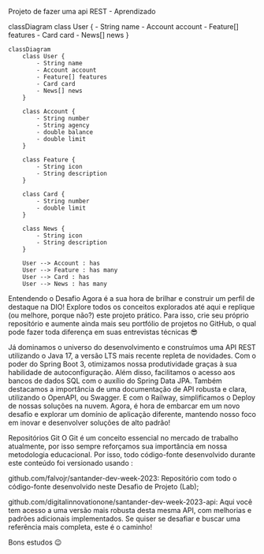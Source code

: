 Projeto de fazer uma api REST - Aprendizado

classDiagram
    class User {
        - String name
        - Account account
        - Feature[] features
        - Card card
        - News[] news
    }
```mermaid
classDiagram
    class User {
        - String name
        - Account account
        - Feature[] features
        - Card card
        - News[] news
    }

    class Account {
        - String number
        - String agency
        - double balance
        - double limit
    }

    class Feature {
        - String icon
        - String description
    }

    class Card {
        - String number
        - double limit
    }

    class News {
        - String icon
        - String description
    }

    User --> Account : has
    User --> Feature : has many
    User --> Card : has
    User --> News : has many
```
Entendendo o Desafio
Agora é a sua hora de brilhar e construir um perfil de destaque na DIO! Explore todos os conceitos explorados até aqui e replique (ou melhore, porque não?) este projeto prático. Para isso, crie seu próprio repositório e aumente ainda mais seu portfólio de projetos no GitHub, o qual pode fazer toda diferença em suas entrevistas técnicas 😎

Já dominamos o universo do desenvolvimento e construímos uma API REST utilizando o Java 17, a versão LTS mais recente repleta de novidades. Com o poder do Spring Boot 3, otimizamos nossa produtividade graças à sua habilidade de autoconfiguração. Além disso, facilitamos o acesso aos bancos de dados SQL com o auxílio do Spring Data JPA. Também destacamos a importância de uma documentação de API robusta e clara, utilizando o OpenAPI, ou Swagger. E com o Railway, simplificamos o Deploy de nossas soluções na nuvem. Agora, é hora de embarcar em um novo desafio e explorar um domínio de aplicação diferente, mantendo nosso foco em inovar e desenvolver soluções de alto padrão!

Repositórios Git
O Git é um conceito essencial no mercado de trabalho atualmente, por isso sempre reforçamos sua importância em nossa metodologia educacional. Por isso, todo código-fonte desenvolvido durante este conteúdo foi versionado usando :

github.com/falvojr/santander-dev-week-2023: Repositório com todo o código-fonte desenvolvido neste Desafio de Projeto (Lab);

github.com/digitalinnovationone/santander-dev-week-2023-api: Aqui você tem acesso a uma versão mais robusta desta mesma API, com melhorias e padrões adicionais implementados. Se quiser se desafiar e buscar uma referência mais completa, este é o caminho!

Bons estudos 😉
